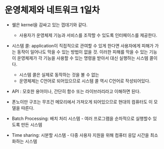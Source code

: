 # 운영체제와 네트워크 1일차

- 쉘은 kernel을 감싸고 있는 껍데기와 같다.
  - 사용자가 운영체제 기능과 서비스를 조작할 수 있도록 인터페이스를 제공한다.
- 시스템 콜: application이 직접적으로 관여할 수 있게 한다면 사용자에게 피해가 가는 동작이 일어나도 막을 수 있는 방법이 없을 것. 이러한 피해를 막을 수 있는 기능이 운영체제가 각 기능을 사용할 수 있는 명령을 받아서 대신 실행하는 시스템 콜이다.
  - 시스템 콜은 실제로 동작하는 것을 볼 수 없는
  - 운영체제는 C언어로 되어있으므로 시스템 콜 역시 C언어로 작성되어있다.
- API : 모호한 용어이나, 간단히 함수 또는 라이브러리라고 이해하면 된다.
- 폰노이만 구조는 무조건 메모리에서 가져오게 되어있으므로 현대의 컴퓨터도 이 모델을 따른다.
- Batch Processing: 배치 처리 시스템 - 여러 프로그램을 순차적으로 실행할수 있도록 만든 시스템

- Time sharing: 시분할 시스템 - 다중 사용자 지원을 위해 컴퓨터 응답 시간을 최소화하는 시스템